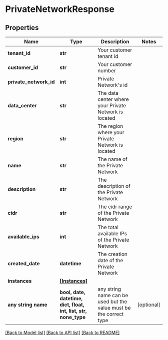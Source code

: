 # PrivateNetworkResponse


## Properties
Name | Type | Description | Notes
------------ | ------------- | ------------- | -------------
**tenant_id** | **str** | Your customer tenant id | 
**customer_id** | **str** | Your customer number | 
**private_network_id** | **int** | Private Network&#39;s id | 
**data_center** | **str** | The data center where your Private Network is located | 
**region** | **str** | The region where your Private Network is located | 
**name** | **str** | The name of the Private Network | 
**description** | **str** | The description of the Private Network | 
**cidr** | **str** | The cidr range of the Private Network | 
**available_ips** | **int** | The total available IPs of the Private Network | 
**created_date** | **datetime** | The creation date of the Private Network | 
**instances** | [**[Instances]**](Instances.md) |  | 
**any string name** | **bool, date, datetime, dict, float, int, list, str, none_type** | any string name can be used but the value must be the correct type | [optional]

[[Back to Model list]](../README.md#documentation-for-models) [[Back to API list]](../README.md#documentation-for-api-endpoints) [[Back to README]](../README.md)



